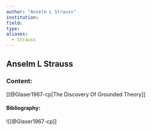 ```yaml
---
author: "Anselm L Strauss"
institution:
field:
type:
aliases:
  - Strauss
---
```


## Anselm L Strauss

### Content:
[[@Glaser1967-cp|The Discovery Of Grounded Theory]]

#### Bibliography:

![[@Glaser1967-cp]]